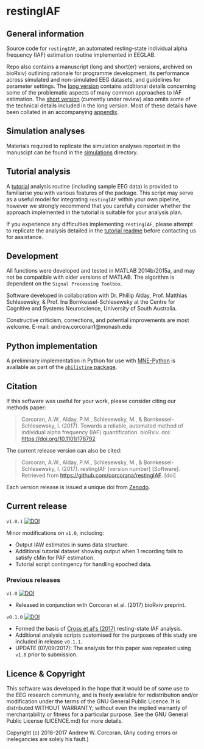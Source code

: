 # restingIAF
## General information
Source code for `restingIAF`, an automated resting-state individual alpha frequency (IAF) estimation routine implemented in EEGLAB. 

Repo also contains a manuscript (long and short(er) versions, archived on bioRxiv) outlining rationale for programme development, its performance across simulated and non-simulated EEG datasets, and guidelines for parameter settings.
The [long version](https://github.com/corcorana/restingIAF/blob/master/MS_long.pdf) contains additional details concerning some of the problematic aspects of many common approaches to IAF estimation.
The [short version](https://github.com/corcorana/restingIAF/blob/master/MS_short.pdf) (currently under review) also omits some of the technical details included in the long version.
Most of these details have been collated in an accompanying [appendix](https://github.com/corcorana/restingIAF/blob/master/MS_short_appendix.pdf).

## Simulation analyses
Materials required to replicate the simulation analyses reported in the manuscipt can be found in the [simulations](https://github.com/corcorana/restingIAF/tree/master/simulations) directory.

## Tutorial analysis
A [tutorial](https://github.com/corcorana/restingIAF/tree/master/tutorial) analysis routine (including sample EEG data) is provided to familiarise you with various features of the package.
This script may serve as a useful model for integrating `restingIAF` within your own pipeline, however we strongly recommend that you carefully consider whether the approach implemented in the tutorial is suitable for your analysis plan.

If you experience any difficulties implementing `restingIAF`, please attempt to replicate the analysis detailed in the [tutorial readme](https://github.com/corcorana/restingIAF/tree/master/tutorial/tute_README.md) before contacting us for assistance.

## Development
All functions were developed and tested in MATLAB 2014b/2015a, and may not be compatible with older versions of MATLAB. 
The algorithm is dependent on the `Signal Processing Toolbox`.

Software developed in collaboration with Dr. Phillip Alday, Prof. Matthias Schlesewsky, & Prof. Ina Bornkessel-Schlesewsky at the Centre for Cognitive and Systems Neuroscience, University of South Australia.

Constructive criticism, corrections, and potential improvements are most welcome.
E-mail: andrew.corcoran1\@monash.edu

## Python implementation
A preliminary implementation in Python for use with [MNE-Python](https://martinos.org/mne/) is available as part of the [`philistine` package](https://gitlab.com/palday/philistine).

## Citation
If this software was useful for your work, please consider citing our methods paper: 

> Corcoran, A.W., Alday, P.M., Schlesewsky, M., & Bornkessel-Schlesewsky, I. (2017). Towards a reliable, automated method of individual alpha frequency (IAF) quantification. bioRxiv. doi: https://doi.org/10.1101/176792

The current release version can also be cited:

> Corcoran, A.W., Alday, P.M., Schlesewsky, M., & Bornkessel-Schlesewsky, I. (2017). restingIAF (version number) [Software]. Retrieved from https://github.com/corcorana/restingIAF. [doi]

Each version release is issued a unique doi from [Zenodo](https://zenodo.org/record/846797#.WbEh4a2B2fQ).


## Current release
`v1.0.1` [![DOI](https://zenodo.org/badge/DOI/10.5281/zenodo.888071.svg)](https://doi.org/10.5281/zenodo.888071)

Minor modifications on `v1.0`, including:

- Output IAW estimates in sums data structure.
- Additional tutorial dataset showing output when 1 recording fails to satisfy cMin for PAF estimation.
- Tutorial script contingency for handling epoched data. 

### Previous releases
`v1.0` [![DOI](https://zenodo.org/badge/DOI/10.5281/zenodo.846797.svg)](https://doi.org/10.5281/zenodo.846797)

- Released in conjunction with Corcoran et al. (2017) bioRxiv preprint.

`v0.1.0` [![DOI](https://zenodo.org/badge/DOI/10.5281/zenodo.268602.svg)](https://doi.org/10.5281/zenodo.268602)

- Formed the basis of [Cross et al's (2017)](https://www.biorxiv.org/content/early/2017/10/12/202176) resting-state IAF analysis. 
- Additional analysis scripts customised for the purposes of this study are included in release `v0.1.1`.
- UPDATE (07/09/2017): The analysis for this paper was repeated using `v1.0` prior to submission.

## Licence & Copyright
This software was developed in the hope that it would be of some use to the EEG research community, and is freely available for redistribution and/or modification under the terms of the GNU General Public Licence. 
It is distributed WITHOUT WARRANTY; without even the implied warranty of merchantability or fitness for a particular purpose. 
See the GNU General Public License (LICENCE.md) for more details.

Copyright (c) 2016-2017 Andrew W. Corcoran.
(Any coding errors or inelegancies are solely his fault.)
